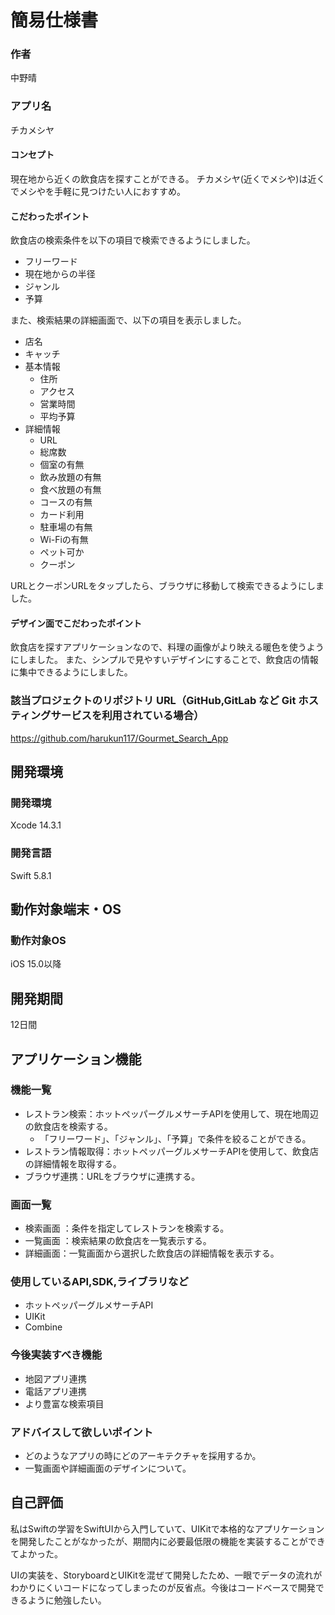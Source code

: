 # 簡易仕様書

### 作者
中野晴
### アプリ名
チカメシヤ

#### コンセプト
現在地から近くの飲食店を探すことができる。
チカメシヤ(近くでメシや)は近くでメシやを手軽に見つけたい人におすすめ。

#### こだわったポイント
飲食店の検索条件を以下の項目で検索できるようにしました。
- フリーワード
- 現在地からの半径
- ジャンル
- 予算

また、検索結果の詳細画面で、以下の項目を表示しました。
- 店名
- キャッチ
- 基本情報
   - 住所
   - アクセス
   - 営業時間
   - 平均予算
- 詳細情報
   - URL
   - 総席数
   - 個室の有無
   - 飲み放題の有無
   - 食べ放題の有無
   - コースの有無
   - カード利用
   - 駐車場の有無
   - Wi-Fiの有無
   - ペット可か
   - クーポン

URLとクーポンURLをタップしたら、ブラウザに移動して検索できるようにしました。

#### デザイン面でこだわったポイント
飲食店を探すアプリケーションなので、料理の画像がより映える暖色を使うようにしました。
また、シンプルで見やすいデザインにすることで、飲食店の情報に集中できるようにしました。
   
### 該当プロジェクトのリポジトリ URL（GitHub,GitLab など Git ホスティングサービスを利用されている場合）
https://github.com/harukun117/Gourmet_Search_App

## 開発環境
### 開発環境
Xcode 14.3.1

### 開発言語
Swift 5.8.1

## 動作対象端末・OS
### 動作対象OS
iOS 15.0以降

## 開発期間
12日間

## アプリケーション機能

### 機能一覧
- レストラン検索：ホットペッパーグルメサーチAPIを使用して、現在地周辺の飲食店を検索する。
   - 「フリーワード」、「ジャンル」、「予算」で条件を絞ることができる。
- レストラン情報取得：ホットペッパーグルメサーチAPIを使用して、飲食店の詳細情報を取得する。
- ブラウザ連携：URLをブラウザに連携する。

### 画面一覧
- 検索画面 ：条件を指定してレストランを検索する。
- 一覧画面 ：検索結果の飲食店を一覧表示する。
- 詳細画面：一覧画面から選択した飲食店の詳細情報を表示する。

### 使用しているAPI,SDK,ライブラリなど
- ホットペッパーグルメサーチAPI
- UIKit
- Combine

### 今後実装すべき機能
- 地図アプリ連携
- 電話アプリ連携
- より豊富な検索項目

### アドバイスして欲しいポイント
- どのようなアプリの時にどのアーキテクチャを採用するか。
- 一覧画面や詳細画面のデザインについて。

## 自己評価
私はSwiftの学習をSwiftUIから入門していて、UIKitで本格的なアプリケーションを開発したことがなかったが、期間内に必要最低限の機能を実装することができてよかった。


UIの実装を、StoryboardとUIKitを混ぜて開発したため、一眼でデータの流れがわかりにくいコードになってしまったのが反省点。今後はコードベースで開発できるように勉強したい。
